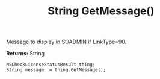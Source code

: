 ﻿---
uid: crmscript_ref_NSCheckLicenseStatusResult_GetMessage
title: String GetMessage()
intellisense: NSCheckLicenseStatusResult.GetMessage
keywords: NSCheckLicenseStatusResult, GetMessage
so.topic: reference
---

Message to display in SOADMIN if LinkType=90.

**Returns:** String


```crmscript
NSCheckLicenseStatusResult thing;
String message  = thing.GetMessage();
```


